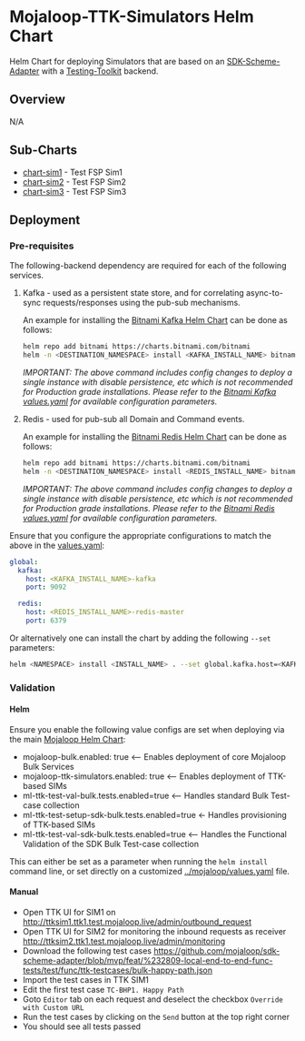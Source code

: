 # Mojaloop-TTK-Simulators Helm Chart

Helm Chart for deploying Simulators that are based on an [SDK-Scheme-Adapter](https://github.com/mojaloop/sdk-scheme-adapter) with a [Testing-Toolkit](https://github.com/mojaloop/ml-testing-toolkit) backend.

## Overview

N/A

## Sub-Charts

- [chart-sim1](./chart-sim1) - Test FSP Sim1
- [chart-sim2](./chart-sim2) - Test FSP Sim2
- [chart-sim3](./chart-sim3) - Test FSP Sim3

## Deployment

### Pre-requisites

The following-backend dependency are required for each of the following services.

1. Kafka - used as a persistent state store, and for correlating async-to-sync requests/responses using the pub-sub mechanisms.

   An example for installing the [Bitnami Kafka Helm Chart](https://github.com/bitnami/charts/tree/master/bitnami/kafka) can be done as follows:

   ```bash
   helm repo add bitnami https://charts.bitnami.com/bitnami
   helm -n <DESTINATION_NAMESPACE> install <KAFKA_INSTALL_NAME> bitnami/kafka --set persistence.enabled=false --set zookeeper.persistence.enabled=false
   ```

   _IMPORTANT: The above command includes config changes to deploy a single instance with disable persistence, etc which is not recommended for Production grade installations. Please refer to the [Bitnami Kafka values.yaml](https://github.com/bitnami/charts/blob/master/bitnami/kafka/values.yaml) for available configuration parameters._

2. Redis - used for pub-sub all Domain and Command events.

   An example for installing the [Bitnami Redis Helm Chart](https://github.com/bitnami/charts/tree/master/bitnami/redis) can be done as follows:

   ```bash
   helm repo add bitnami https://charts.bitnami.com/bitnami
   helm -n <DESTINATION_NAMESPACE> install <REDIS_INSTALL_NAME> bitnami/redis --set architecture=standalone --set master.persistence.enabled=false --set auth.enabled=false
   ```

   _IMPORTANT: The above command includes config changes to deploy a single instance with disable persistence, etc which is not recommended for Production grade installations. Please refer to the [Bitnami Redis values.yaml](https://github.com/bitnami/charts/blob/master/bitnami/kafka/values.yaml) for available configuration parameters._

Ensure that you configure the appropriate configurations to match the above in the [values.yaml](./values.yaml):

   ```yaml
   global:
     kafka:
       host: <KAFKA_INSTALL_NAME>-kafka
       port: 9092

     redis:
       host: <REDIS_INSTALL_NAME>-redis-master
       port: 6379
   ```

Or alternatively one can install the chart by adding the following `--set` parameters:

   ```bash
   helm <NAMESPACE> install <INSTALL_NAME> . --set global.kafka.host=<KAFKA_INSTALL_NAME>-kafka --set global.redis.host=<REDIS_INSTALL_NAME>-redis-master
   ```

### Validation

#### Helm

Ensure you enable the following value configs are set when deploying via the main [Mojaloop Helm Chart](../mojaloop/Chart.yaml):

- mojaloop-bulk.enabled: true <-- Enables deployment of core Mojaloop Bulk Services
- mojaloop-ttk-simulators.enabled: true <-- Enables deployment of TTK-based SIMs
- ml-ttk-test-val-bulk.tests.enabled=true <-- Handles standard Bulk Test-case collection
- ml-ttk-test-setup-sdk-bulk.tests.enabled=true <- Handles provisioning of TTK-based SIMs
- ml-ttk-test-val-sdk-bulk.tests.enabled=true <-- Handles the Functional Validation of the SDK Bulk Test-case collection

This can either be set as a parameter when running the `helm install` command line, or set directly on a customized [../mojaloop/values.yaml](../mojaloop/values.yaml) file.

#### Manual

<!-- TODO: UPDATE TO POINT TO MASTER BRANCH -->
- Open TTK UI for SIM1 on http://ttksim1.ttk1.test.mojaloop.live/admin/outbound_request
- Open TTK UI for SIM2 for monitoring the inbound requests as receiver http://ttksim2.ttk1.test.mojaloop.live/admin/monitoring
- Download the following test cases
  https://github.com/mojaloop/sdk-scheme-adapter/blob/mvp/feat/%232809-local-end-to-end-func-tests/test/func/ttk-testcases/bulk-happy-path.json
- Import the test cases in TTK SIM1
- Edit the first test case `TC-BHP1. Happy Path`
- Goto `Editor` tab on each request and deselect the checkbox `Override with Custom URL`
- Run the test cases by clicking on the `Send` button at the top right corner
- You should see all tests passed
